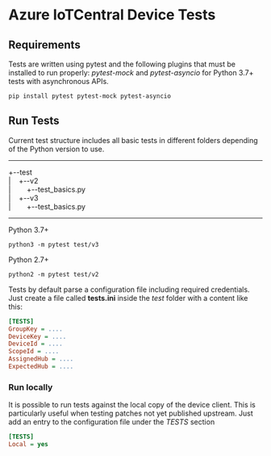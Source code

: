 # Azure IoTCentral Device Tests

## Requirements
Tests are written using pytest and the following plugins that must be installed to run properly: _pytest-mock_ and _pytest-asyncio_ for Python 3.7+ tests with asynchronous APIs.

```Shell
pip install pytest pytest-mock pytest-asyncio
```

## Run Tests
Current test structure includes all basic tests in different folders depending of the Python version to use.

---
+--test  
|&nbsp;&nbsp;&nbsp;&nbsp;+--v2  
|&nbsp;&nbsp;&nbsp;&nbsp;&nbsp;&nbsp;&nbsp;&nbsp;+--test_basics.py  
|&nbsp;&nbsp;&nbsp;&nbsp;+--v3  
|&nbsp;&nbsp;&nbsp;&nbsp;&nbsp;&nbsp;&nbsp;&nbsp;+--test_basics.py

---

Python 3.7+
```
python3 -m pytest test/v3
```

Python 2.7+
```
python2 -m pytest test/v2
```

Tests by default parse a configuration file including required credentials. Just create a file called **tests.ini** inside the _test_ folder with a content like this:

```ini
[TESTS]
GroupKey = ....
DeviceKey = ....
DeviceId = ....
ScopeId = ....
AssignedHub = ....
ExpectedHub = ....
```

### Run locally
It is possible to run tests against the local copy of the device client. This is particularly useful when testing patches not yet published upstream.
Just add an entry to the configuration file under the _TESTS_ section
```ini
[TESTS]
Local = yes
```

